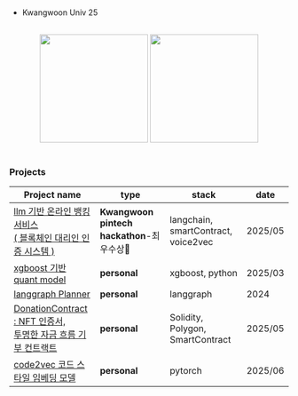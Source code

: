 <br>

- Kwangwoon Univ 25

<br>

<div align="center">
  <img src="https://github-readme-stats.vercel.app/api?username=naturesh&show_icons=true&title_color=000000&text_color=000000&icon_color=000000" height="195">
  <img src="https://github-readme-stats.vercel.app/api/top-langs/?username=naturesh&layout=compact&title_color=000000&text_color=000000" height="195">
</div>

<br>

### Projects

|Project name|type|stack|date|
|------------|----|-----|----|
|[llm 기반 온라인 뱅킹 서비스<br>( 블록체인 대리인 인증 시스템 )](../../../llm-banking-with-nft)|**Kwangwoon pintech hackathon**-최우수상🥈 | langchain, smartContract, voice2vec|2025/05|
|[xgboost 기반 quant model](../../../xgboost_for_quant)|**personal**|xgboost, python|2025/03|
|[langgraph Planner](../../../llan)|**personal**|langgraph|2024|
|[DonationContract : NFT 인증서,<br>투명한 자금 흐름 기부 컨트랙트](../../../DonationContract_Service)|**personal**|Solidity, Polygon, SmartContract|2025/05|
|[code2vec 코드 스타일 임베딩 모델](../../../code2vec)|**personal**|pytorch|2025/06|

<br>

